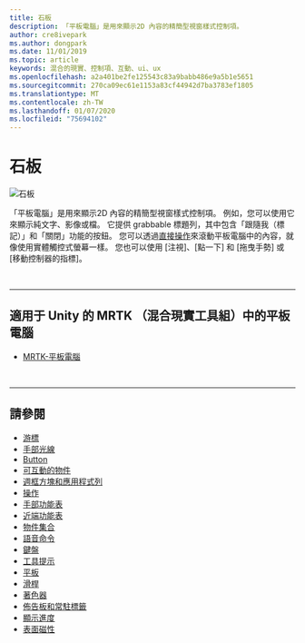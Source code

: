 ```yaml
---
title: 石板
description: 「平板電腦」是用來顯示2D 內容的精簡型視窗樣式控制項。
author: cre8ivepark
ms.author: dongpark
ms.date: 11/01/2019
ms.topic: article
keywords: 混合的現實、控制項、互動、ui、ux
ms.openlocfilehash: a2a401be2fe125543c83a9babb486e9a5b1e5651
ms.sourcegitcommit: 270ca09ec61e1153a83cf44942d7ba3783ef1805
ms.translationtype: MT
ms.contentlocale: zh-TW
ms.lasthandoff: 01/07/2020
ms.locfileid: "75694102"
---
```

# <a name="slate"></a>石板

![石板](images/UX/UX_Hero_Slate.jpg)

「平板電腦」是用來顯示2D 內容的精簡型視窗樣式控制項。 例如，您可以使用它來顯示純文字、影像或檔。 它提供 grabbable 標題列，其中包含「跟隨我（標記）」和「關閉」功能的按鈕。 您可以透過[直接操作](direct-manipulation.md#2d-slate-interaction)來滾動平板電腦中的內容，就像使用實體觸控式螢幕一樣。 您也可以使用 [注視]、[點一下] 和 [拖曳手勢] 或 [移動控制器的指標]。

<br>

---

## <a name="slate-in-mrtk-mixed-reality-toolkit-for-unity"></a>適用于 Unity 的 MRTK （混合現實工具組）中的平板電腦

* [MRTK-平板電腦](https://microsoft.github.io/MixedRealityToolkit-Unity/Documentation/README_Slate.html)

<br>

---

## <a name="see-also"></a>請參閱

* [游標](cursors.md)
* [手部光線](point-and-commit.md)
* [Button](button.md)
* [可互動的物件](interactable-object.md)
* [週框方塊和應用程式列](app-bar-and-bounding-box.md)
* [操作](direct-manipulation.md)
* [手部功能表](hand-menu.md)
* [近端功能表](near-menu.md)
* [物件集合](object-collection.md)
* [語音命令](voice-input.md)
* [鍵盤](keyboard.md)
* [工具提示](tooltip.md)
* [平板](slate.md)
* [滑桿](slider.md)
* [著色器](shader.md)
* [佈告板和常駐標籤](billboarding-and-tag-along.md)
* [顯示進度](progress.md)
* [表面磁性](surface-magnetism.md)
